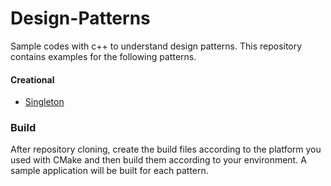 # Design-Patterns
Sample codes with c++ to understand design patterns. 
This repository contains examples for the following patterns.

#### Creational
- [Singleton](src/singleton/README.md)

### Build
After repository cloning, create the build files according to the platform you used with CMake and then build them according to your environment. A sample application will be built for each pattern.
